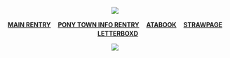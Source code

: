 <div align="center">
  
![](https://komarev.com/ghpvc/?username=10shadows&label=the+great+lake&color=orange&style=plastic)
  
<b>[MAIN RENTRY](https://rentry.co/crushingwaves) ㅤ[PONY TOWN INFO RENTRY](https://rentry.co/angelofdarkness) ㅤ[ATABOOK](https://portal.atabook.org/) ㅤ[STRAWPAGE](https://madnesscombat.straw.page/) ㅤ[LETTERBOXD](https://letterboxd.com/xpurgation/)</b>


![](https://cdn.donmai.us/sample/91/e7/__ishmael_yi_sang_and_heathcliff_project_moon_and_1_more_drawn_by_8ight__sample-91e7892598ca8a67239a39e07440c179.jpg)


</div>
